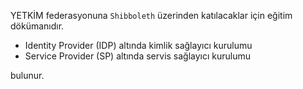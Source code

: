 

YETKİM federasyonuna `Shibboleth` üzerinden katılacaklar için eğitim dökümanıdır.

- Identity Provider (IDP) altında kimlik sağlayıcı kurulumu 
- Service Provider (SP) altında servis sağlayıcı kurulumu

bulunur.




